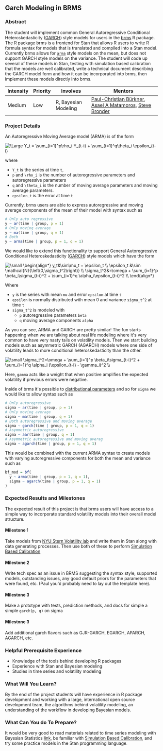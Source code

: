 ## Garch Modeling in BRMS

### Abstract

The student will implement common General Autoregressive Conditional Heteroskedasticity ([GARCH](https://vlab.stern.nyu.edu/docs/volatility)) style models for users in the [brms](https://cran.r-project.org/web/packages/brms/index.html) R package. The R package brms is a frontend for Stan that allows R users to write R formula syntax for models that is translated and compiled into a Stan model. Currently brms allows for [`arma`](https://github.com/paul-buerkner/brms/issues/708) style models on the mean, but does not support GARCH style models on the variance. The student will code up several of these models in Stan, testing with simulation based calibration that the models are well calibrated, write a technical document describing the GARCH model form and how it can be incorporated into brms, then implement these models directly into brms.

| **Intensity** | **Priority** | **Involves**  | **Mentors** |
| ------------- | ------------ | ------------- | ----------- |
| Medium | Low | R, Bayesian Modeling  |[Paul-Christian Bürkner](https://github.com/paul-buerkner), [Asael A Matamoros](https://github.com/asael697), [Steve Bronder](https://github.com/SteveBronder) |

### Project Details

An Autoregressive Moving Average model (ARMA) is of the form

![\Large Y_t = \sum_{i=1}^p\rho_i Y_{t-i} + \sum_{i=1}^q\theta_i \epsilon_{t-i}](https://latex.codecogs.com/svg.latex?Y_t&space;=&space;\sum_{i=1}^p\rho_i&space;Y_{t-i}&space;&plus;&space;\sum_{i=1}^q\theta_i&space;\epsilon_{t-i})

where
- `Y_t` is the series at time `t`,
- `p` and `\rho_i` is the number of autoregressive parameters and autoregressive parameters
- `q` and `\theta_i` is the number of moving average parameters and moving average parameters.
- `epsilon_t` is the error at time `t`

Currently, brms users are able to express autoregressive and moving average components of the mean of their model with syntax such as

```R
# Only auto regressive
y ~ ar(time | group, p = 1)
# Only moving average
y ~ ma(time | group, q = 1)
# Both
y ~ arma(time | group, p = 1, q = 1)
```

We would like to extend this functionality to support General Autoregressive Conditional Heteroskedasticity ([GARCH](https://vlab.stern.nyu.edu/docs/volatility)) style models which have the form

<img src="https://latex.codecogs.com/svg.latex?\small&space;\begin{align*}&space;y_t&\sim\mu_t&space;&plus;&space;\epsilon_t&space;\\&space;\epsilon_t&space;&\sim&space;\mathcal{N}{\left(0,\sigma_t^2\right)}&space;\\&space;\sigma_t^2&=\omega&space;&plus;&space;\sum_{i=1}^p&space;\beta_i\sigma_{t-i}^2&space;&plus;&space;\sum_{i=1}^q&space;\alpha_i\epsilon_{t-i}^2&space;\\&space;\end{align*}" title="\small \begin{align*} y_t&\sim\mu_t + \epsilon_t \\ \epsilon_t &\sim \mathcal{N}{\left(0,\sigma_t^2\right)} \\ \sigma_t^2&=\omega + \sum_{i=1}^p \beta_i\sigma_{t-i}^2 + \sum_{i=1}^q \alpha_i\epsilon_{t-i}^2 \\ \end{align*}" />

Where

- `y` is the series with mean `mu` and error `epsilon` at time `t`
- `epsilon` is normally distributed with mean 0 and variance `sigma_t^2` at time `t`
- `sigma_t^2` is modeled with
  - `p` autoregressive parameters `beta`
  - `q` moving average components `alpha`

As you can see, ARMA and GARCH are pretty similar! The fun starts happening when we are talking about real life modeling where it's very common to have very nasty tails on volatility models. Then we start building models such as asymmetric GARCH (AGARCH) models where one side of volatility leads to more conditional heteroskedasticity than the other.

<img src="https://latex.codecogs.com/svg.latex?\small&space;\sigma_t^2=\omega&space;&plus;&space;\sum_{i=1}^p&space;\beta_i\sigma_{t-i}^2&space;&plus;&space;\sum_{i=1}^q&space;\alpha_i&space;(\epsilon_{t-i}&space;-&space;\gamma_i)^2&space;\\" title="\small \sigma_t^2=\omega + \sum_{i=1}^p \beta_i\sigma_{t-i}^2 + \sum_{i=1}^q \alpha_i (\epsilon_{t-i} - \gamma_i)^2 \\" />

Here, `gamma` acts like a weight that when positive amplifies the expected volatility if previous errors were negative.

Inside of brms it's possible to [distributional parameters](https://paul-buerkner.github.io/brms/articles/brms_distreg.html) and so for `sigma` we would like to allow syntax such as

```R
# Only autoregressive
sigma ~ ar(time | group, p = 1)
# Only moving average
sigma ~ ma(time | group, q = 1)
# Both autoregressive and moving average
sigma ~ garch(time | group, p = 1, q = 1)
# Asymmetric autoregressive
sigma ~ aar(time | group, q = 1)
# Asymmetric autoregressive and moving averag
sigma ~ agarch(time | group, p = 1, q = 1)
```

This would be combined with the current ARMA syntax to create models with varying autoregressive components for both the mean and variance such as

```R
bf_mod = bf(
  y ~ arma(time | group, p = 1, q = 1),
  sigma ~ agarch(time | group, p = 1, q = 1)
)
```

### Expected Results and Milestones

The expected result of this project is that brms users will have access to a simple way to incorporate standard volatility models into their overall model structure.

#### Milestone 1
Take models from [NYU Stern Volatility lab](https://vlab.stern.nyu.edu/docs/volatility) and write them in Stan along with data generating processes. Then use both of these to perform [Simulation Based Calibration](https://mc-stan.org/docs/2_23/stan-users-guide/simulation-based-calibration.html)

#### Milestone 2
Write tech spec as an issue in BRMS suggesting the syntax style, supported models, outstanding issues, any good default priors for the parameters that were found, etc. (Paul you'd probably need to lay out the template here).

#### Milestone 3
Make a prototype with tests, prediction methods, and docs for simple a simple `garch(p, q)` on sigma

#### Milestone 3
Add additional garch flavors such as GJR-GARCH, EGARCH, APARCH, AGARCH, etc.

### Helpful Prerequisite Experience

- Knowledge of the tools behind developing R packages
- Experience with Stan and Bayesian modeling
- Studies in time series and volatility modeling

### What Will You Learn?

By the end of the project students will have experience in R package development and working with a large, international open source development team, the algorithms behind volatility modeling, an understanding of the workflow in developing Bayesian models.

### What Can You do To Prepare?

It would be very good to read materials related to time series modeling with Bayesian Statistics [link](https://mc-stan.org/docs/2_20/stan-users-guide/time-series-chapter.html), be familiar with [Simulation Based Calibration](https://mc-stan.org/docs/2_23/stan-users-guide/simulation-based-calibration.html), and try some practice models in the Stan programming language.
